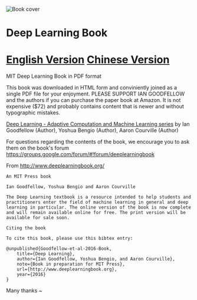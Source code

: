 
![Book cover](_cover.jpg?raw=true)

# Deep Learning Book

# [English Version](https://github.com/zsdonghao/deep-learning-book/blob/master/All-in-one-pdf/《Deep%20Learning》all-in-one.pdf)  [Chinese Version](https://github.com/zsdonghao/deep-learning-book/blob/master/dlbook_cn_public.pdf)

MIT Deep Learning Book in PDF format

This book was downloaded in HTML form and conviniently joined as a single PDF file for your enjoyment. PLEASE SUPPORT IAN GOODFELLOW and the authors if you can purchase the paper book at Amazon. It is not expensive ($72) and probably contains content that is newer and without typographic mistakes.

[Deep Learning - Adaptive Computation and Machine Learning series](http://amzn.to/2qlQqZs) by Ian Goodfellow (Author), Yoshua Bengio  (Author), Aaron Courville  (Author)

For questions regarding the contents of the book, we encourage you to ask them on the book's forum 
https://groups.google.com/forum/#!forum/deeplearningbook

From http://www.deeplearningbook.org/

    An MIT Press book

    Ian Goodfellow, Yoshua Bengio and Aaron Courville

    The Deep Learning textbook is a resource intended to help students and practitioners enter the field of machine learning in general and deep learning in particular. The online version of the book is now complete and will remain available online for free. The print version will be available for sale soon.

    Citing the book

    To cite this book, please use this bibtex entry:

    @unpublished{Goodfellow-et-al-2016-Book,
        title={Deep Learning},
        author={Ian Goodfellow, Yoshua Bengio, and Aaron Courville},
        note={Book in preparation for MIT Press},
        url={http://www.deeplearningbook.org},
        year={2016}
    }


Many thanks ~
